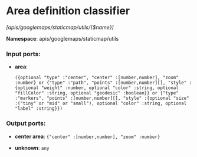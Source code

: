 # Area definition classifier

_[apis/googlemaps/staticmap/utils/{$name}]_

__Namespace__: apis/googlemaps/staticmap/utils

### Input ports:

* __area__: 
    ```
    ({optional "type" :"center", "center" :[number,number], "zoom" :number} or {"type" :"path", "points" :[number,number][], "style" :{optional "weight" :number, optional "color" :string, optional "fillColor" :string, optional "geodesic" :boolean}} or {"type" :"markers", "points" :[number,number][], "style" :{optional "size" :("tiny" or "mid" or "small"), optional "color" :string, optional "label" :string}})
    ```

### Output ports:

* __center area__: ` {"center" :[number,number], "zoom" :number} `


* __unknown__: ` any `

